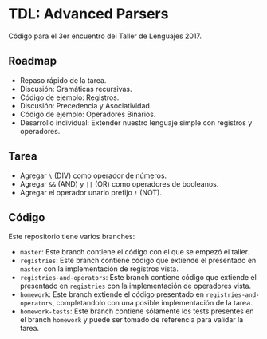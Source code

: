 # TDL: Advanced Parsers

Código para el 3er encuentro del Taller de Lenguajes 2017.

## Roadmap

* Repaso rápido de la tarea.
* Discusión: Gramáticas recursivas.
* Código de ejemplo: Registros.
* Discusión: Precedencia y Asociatividad.
* Código de ejemplo: Operadores Binarios.
* Desarrollo individual: Extender nuestro lenguaje simple con registros y operadores.

## Tarea
* Agregar `\` (DIV) como operador de números.
* Agregar `&&` (AND) y `||` (OR) como operadores de booleanos.
* Agregar el operador unario prefijo `!` (NOT).

## Código

Este repositorio tiene varios branches:

* `master`: Este branch contiene el código con el que se empezó el taller.
* `registries`: Este branch contiene código que extiende el presentado en `master` con la implementación de registros vista.
* `registries-and-operators`: Este branch contiene código que extiende el presentado en `registries` con la implementación de operadores vista.
* `homework`: Este branch extiende el código presentado en `registries-and-operators`, completandolo con una posible implementación de la tarea.
* `homework-tests`: Este branch contiene sólamente los tests presentes en el branch `homework` y puede ser tomado de referencia para validar la tarea.